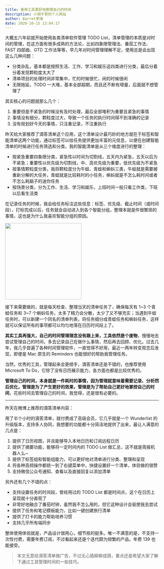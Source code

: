 ```yaml
---
title: 善用工具更好地管理自己的时间
description: 小胡子哥的个人网站
author: Barret李靖
date: 2020-10-15 13:04:17
---
```

大概五六年前就开始使用各类清单软件管理  TODO List，清单管理的本质是对时间的管理，在这方面有很多成熟的方法论，比如四象限管理法、番茄工作法、FAST 四部曲、GTD 工作法等等，早几年对时间管理理解不足，使用总是会出现这么几种问题：


- 分类杂乱，基本都是按照生活、工作、学习和娱乐这四类进行分类，最后分着分着发现颗粒度太大了
- 清单项目的处理时间非常集中，忙的时候很忙，闲的时候很闲
- 无限拖延，TODO 一大堆，基本全部超期，而且还不断有增量，后面就不想管理了



其实核心的问题就那么几个：


1. 重要但是不紧急的时候没有及时处理，最后全部堆积为重要且紧急的事情
1. 事情没有细分，颗粒度过大，导致一个任务的执行时间得不到准确的记录
1. 没有规划好今天的事情，只注重记录，不注重执行



昨天给大家推荐了滴答清单这个应用，这个清单设计最巧妙的地方就在于标签和智能清单这两个功能，通过标签可以给任务提供更加丰富的元信息，以便在创建智能清单的时候进行任务筛选和分类，我的智能清单是从三个维度进行的整理：


- 按紧急重要四象限分类，紧急性以时间为切割线，五天内为紧急，五天以后为不紧急；重要性以优先级为切割线，中、高优先级为重要，低优先级为不紧急
- 按事情颗粒度分类，我将颗粒度分为牛蛙、青蛙和蝌蚪三类，牛蛙就是需要被重新分解的大任务，青蛙就是比较耗时的小任务，蝌蚪就是不怎么耗时间或者不怎么耗脑子的迷你任务
- 按场景分类，分为工作、生活、学习和娱乐，上班时间一般只看工作类，下班以后看生活类



在记录任务的时候，我会给任务标注这些信息：标签、优先级、截止时间（或时间段），打标完成以后，任务就会自动进入到各个智能分组，整理本就是件很繁琐的事情，这也是为什么我喜欢智能分组的原因。

<p><img src="https://www.barretlee.com../blogimgs/2020/10/15/manage-time.png" width="250" /></p>

接下来需要做的，就是每天检查、整理当天的清单任务了，确保每天有 1~3 个青蛙任务和 3~7 个蝌蚪任务，太多了精力会分散，太少了又不够充实；当遇到牛蛙任务时，可以新建一个同名的清单列表，将任务细分成青蛙任务和蝌蚪任务，这样就可以保证所有的事项都可以均匀地落在日历时间段上了。


**其实工具再强大，自己的时间管理理念没有跟上来，工具依然是个废物**，慢慢地去尝试管理自己的时间，多去记录自己在做什么事情，然后再去回顾、优化。过去几年，我几乎尝遍了各种时间管理软件，一直觉得不好用，最近一两年转变观念后发现，即便是 Mac 原生的 Reminders 也能很好的帮助我管理任务。


当然，优秀的工具，管理起来会更顺手，滴答清单还是不错的，也推荐使用 Microsoft To Do，它除了没有日历展示能力，各方面也都是比较优秀的。


**管理自己的时间，本身就是一件耗时的事情，因为管理就意味着需要记录、分析然后优化，管理是为了产生更好的效果，管理是为了帮助自己更好地掌控自己的时间**，花些时间去管理自己的时间，我觉得，还是很有必要的。



---



昨天在微博上推荐的滴答清单内容：


用了半个小时的滴答清单，就付费成了高级会员，它几乎就是一个 Wunderlist 的升级版本，支持多人协同，我想要的功能都十分简洁地提供了出来，最让人满意的几点是：


1. 提供了日历视图，并且能够导入本地日历和订阅远程日历
1. 提供了摘要功能，能够将一定时间内的 TODO List 做汇总，这不就是周报机器人么~
1. 提供了标签组和智能组能力，可以更好地对清单进行分类、整理和呈现
1. 将各种高频操作都统一到了右键菜单中，快捷设置好一个清单，体验做的很赞
1. 支持微信公众号通知、查看以及直接回复以添加清单



另外还有几个不错的点：


- 支持设置任务的时间段，曾经用过的 TODO List 都是时间点，这个在日历上呈现就十分直观了
- 非常好地融合了番茄时钟，虽然我不怎么用的，但它这种设计会驱使我去尝试
- 提供了任务和笔记模板能力，比如一键创建旅行清单
- 提供了打卡的能力帮助培养习惯
- 支持几乎所有端同步



整体使用体验就是，产品设计很用心，细节抠的挺多。唯一不满意的是，不支持一次性付费，需要年费订阅，不过看起来还是个迭代颇为频繁的产品，年费 139 也能接受。


> 本文无意给滴答清单做广告，不过无心插柳柳成荫，重点还是希望大家了解下通过工具管理时间的一些技巧。
